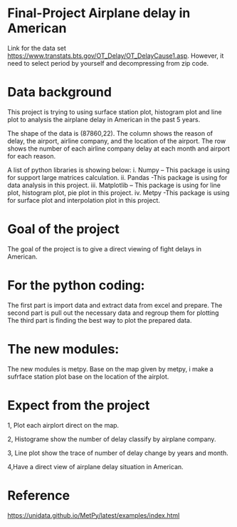 # Final-Project Airplane delay in American
Link for the data set https://www.transtats.bts.gov/OT_Delay/OT_DelayCause1.asp.
However, it need to select period by yourself and decompressing from zip code.
# Data background
This project is trying to using surface station plot, histogram plot and line plot to analysis the airplane delay in American in the past 5 years.

The shape of the data is (87860,22). The column shows the reason of delay, the airport, airline company, and the location of the airport. The row shows the number of each airline company delay at each month and airport for each reason.

A list of python libraries is showing below:
i.	Numpy – This package is using for support large matrices calculation.
ii.	Pandas -This package is using for data analysis in this project.
iii.	Matplotlib – This package is using for line plot, histogram plot, pie plot in this project.
iv.	Metpy -This package is using for surface plot and interpolation plot in this project.



# Goal of the project
The goal of the project is to give a direct viewing of fight delays in American.

# For the python coding:
The first part is import data and extract data from excel and prepare.
The second part is pull out the necessary data and regroup them for plotting
The third part is finding the best way to plot the prepared data.

# The new modules:
The new modules is metpy. Base on the map given by metpy, i make a sufrface station plot base on the location of the airplot.


# Expect from the project
1, Plot each airplort direct on the map.

2, Histograme show the number of delay classify by airplane company.

3, Line plot show the trace of number of delay change by years and month.

4,Have a direct view of airplane delay situation in American.


# Reference
https://unidata.github.io/MetPy/latest/examples/index.html
